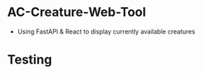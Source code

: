 # AC-Creature-Web-Tool

- Using FastAPI &amp; React to display currently available creatures

# Testing
